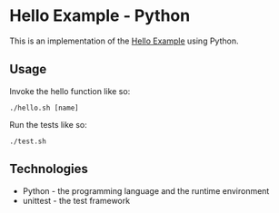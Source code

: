 # Hello Example - Python

This is an implementation of the [Hello Example](../README.md) using Python.

## Usage

Invoke the hello function like so:

```
./hello.sh [name]
```

Run the tests like so:

```
./test.sh
```

## Technologies

* Python - the programming language and the runtime environment
* unittest - the test framework
